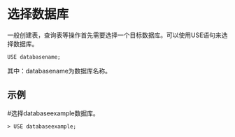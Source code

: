 # 选择数据库<a name="ZH-CN_TOPIC_0230408677"></a>

一般创建表，查询表等操作首先需要选择一个目标数据库。可以使用USE语句来选择数据库。

```
USE databasename;
```

其中：databasename为数据库名称。

## 示例<a name="section207605920321"></a>

\#选择databaseexample数据库。

```
> USE databaseexample;
```

